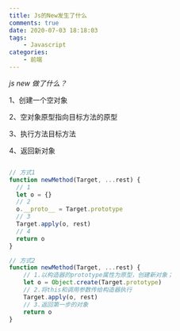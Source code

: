 ```yaml
---
title: Js的New发生了什么
comments: true
date: 2020-07-03 18:18:03
tags:
    - Javascript
categories:
    - 前端
---
```


*js new 做了什么？*

1、创建一个空对象

2、空对象原型指向目标方法的原型

3、执行方法目标方法

4、返回新对象

```javascript

// 方式1
function newMethod(Target, ...rest) {
  // 1
  let o = {}
  // 2
  o.__proto__ = Target.prototype
  // 3
  Target.apply(o, rest)
  // 4
  return o
}

// 方式2
function newMethod(Target, ...rest) {
    // 1.以构造器的prototype属性为原型，创建新对象；
    let o = Object.create(Target.prototype)
    // 2.将this和调用参数传给构造器执行
    Target.apply(o, rest)
    // 3.返回第一步的对象
    return o
}

```